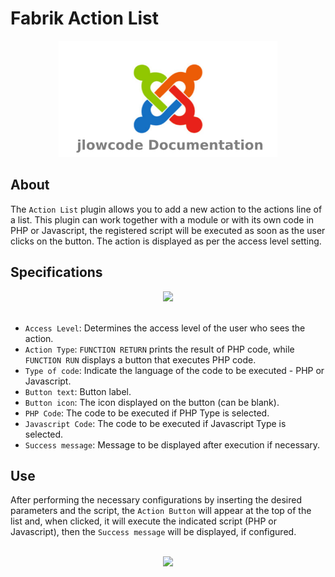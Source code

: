 # Fabrik Action List 

<div align="center">
  <img src="../images/jlowcodelogo.png" width="350" />
</div>


## About
The `Action List` plugin allows you to add a new action to the actions line of a list. This plugin can work together with a module or with its own code in PHP or Javascript, the registered script will be executed as soon as the user clicks on the button. The action is displayed as per the access level setting.

## Specifications
<div align="center">
  <img src="./.github/1.png" />
</div>
<br />

- `Access Level`: Determines the access level of the user who sees the action.
- `Action Type`: `FUNCTION RETURN` prints the result of PHP code, while `FUNCTION RUN` displays a button that executes PHP code.
- `Type of code`: Indicate the language of the code to be executed - PHP or Javascript.
- `Button text`: Button label.
- `Button icon`: The icon displayed on the button (can be blank).
- `PHP Code`: The code to be executed if PHP Type is selected.
- `Javascript Code`: The code to be executed if Javascript Type is selected.
- `Success message`: Message to be displayed after execution if necessary.

## Use

After performing the necessary configurations by inserting the desired parameters and the script, the `Action Button` will appear at the top of the list and, when clicked, it will execute the indicated script (PHP or Javascript), then the `Success message` will be displayed, if configured.

<br />
<div align="center">
  <img src="./.github/2.png" />
</div>
